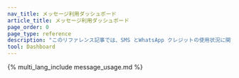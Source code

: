 ```yaml
---
nav_title: メッセージ利用ダッシュボード
article_title: メッセージ利用ダッシュボード
page_order: 0
page_type: reference
description: "このリファレンス記事では、SMS とWhatsApp クレジットの使用状況に関するセルフサービスのインサイトを表示できるメッセージ使用状況ダッシュボードについて説明します。"
tool: Dashboard
---
```


{% multi_lang_include message_usage.md %}
